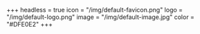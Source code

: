 +++
headless = true
icon = "/img/default-favicon.png"
logo = "/img/default-logo.png"
image = "/img/default-image.jpg"
color = "#DFE0E2"
+++
